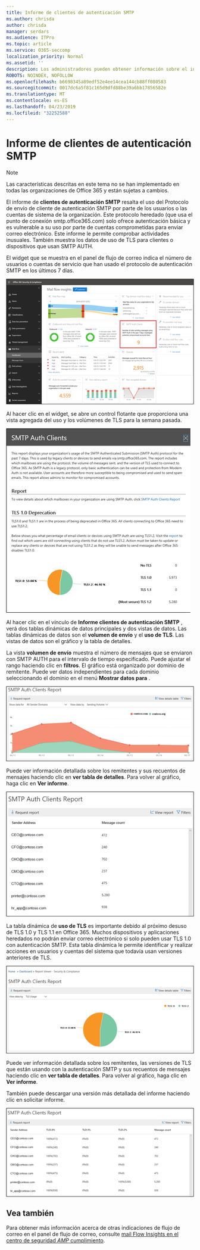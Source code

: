 ```yaml
---
title: Informe de clientes de autenticación SMTP
ms.author: chrisda
author: chrisda
manager: serdars
ms.audience: ITPro
ms.topic: article
ms.service: O365-seccomp
localization_priority: Normal
ms.assetid: ''
description: Los administradores pueden obtener información sobre el informe de clientes de autenticación SMTP en el panel de flujo de correo en el centro de seguridad & cumplimiento.
ROBOTS: NOINDEX, NOFOLLOW
ms.openlocfilehash: b6698345a89edf52e4ee14cea144cb88ff080583
ms.sourcegitcommit: 0017dc6a5f81c165d9dfd88be39a6bb17856582e
ms.translationtype: MT
ms.contentlocale: es-ES
ms.lasthandoff: 04/23/2019
ms.locfileid: "32252588"
---
```

# <a name="smtp-auth-clients-report"></a>Informe de clientes de autenticación SMTP

> [!NOTE]
> Las características descritas en este tema no se han implementado en todas las organizaciones de Office 365 y están sujetas a cambios.

El informe de **clientes de autenticación SMTP** resalta el uso del Protocolo de envío de cliente de autenticación SMTP por parte de los usuarios o las cuentas de sistema de la organización. Este protocolo heredado (que usa el punto de conexión smtp.office365.com) solo ofrece autenticación básica y es vulnerable a su uso por parte de cuentas comprometidas para enviar correo electrónico.  Este informe le permite comprobar actividades inusuales. También muestra los datos de uso de TLS para clientes o dispositivos que usan SMTP AUTH.

El widget que se muestra en el panel de flujo de correo indica el número de usuarios o cuentas de servicio que han usado el protocolo de autenticación SMTP en los últimos 7 días.

![El informe de clientes de autenticación SMTP del panel de flujo de correo en el centro de seguridad & cumplimiento](media/smtp-auth-clients-report-selected.png)

Al hacer clic en el widget, se abre un control flotante que proporciona una vista agregada del uso y los volúmenes de TLS para la semana pasada.

![El control flotante en el informe de clientes de autenticación SMTP](media/smtp-auth-clients-flyout.png)

Al hacer clic en el vínculo de **Informe clientes de autenticación SMTP** , verá dos tablas dinámicas de datos principales y dos vistas de datos. Las tablas dinámicas de datos son el **volumen de envío** y el **uso de TLS**. Las vistas de datos son el gráfico y la tabla de detalles.

La vista **volumen de envío** muestra el número de mensajes que se enviaron con SMTP AUTH para el intervalo de tiempo especificado. Puede ajustar el rango haciendo clic en **filtros**. El gráfico está organizado por dominio de remitente. Puede ver datos independientes para cada dominio seleccionando el dominio en el menú **Mostrar datos para** .

![Envío de volumen en el informe de clientes de autenticación SMTP](media/smtp-auth-clients-report-sending-volume.png)

Puede ver información detallada sobre los remitentes y sus recuentos de mensajes haciendo clic en **ver tabla de detalles**. Para volver al gráfico, haga clic en **Ver informe**.

![Tabla de detalles para enviar el volumen en el informe de clientes de autenticación SMTP](media/smtp-auth-clients-report-details-sending-volume.png)

La tabla dinámica de **uso de TLS** es importante debido al próximo desuso de TLS 1.0 y TLS 1.1 en Office 365. Muchos dispositivos y aplicaciones heredados no podrán enviar correo electrónico si solo pueden usar TLS 1.0 con autenticación SMTP. Esta tabla dinámica le permite identificar y realizar acciones en usuarios y cuentas del sistema que todavía usan versiones anteriores de TLS.

![Uso de TLS en el informe de clientes de autenticación SMTP](media/smtp-auth-clients-report-tls-usage.png)

Puede ver información detallada sobre los remitentes, las versiones de TLS que están usando con la autenticación SMTP y sus recuentos de mensajes haciendo clic en **ver tabla de detalles**. Para volver al gráfico, haga clic en **Ver informe**.

También puede descargar una versión más detallada del informe haciendo clic en solicitar informe.

![Tabla de detalles del uso de TLS en el informe de clientes de autenticación SMTP](media/smtp-auth-clients-report-details-tls-usage.png)

## <a name="see-also"></a>Vea también

Para obtener más información acerca de otras indicaciones de flujo de correo en el panel de flujo de correo, consulte [mail Flow Insights en el centro de seguridad _AMP_ cumplimiento](mail-flow-insights-v2.md).
